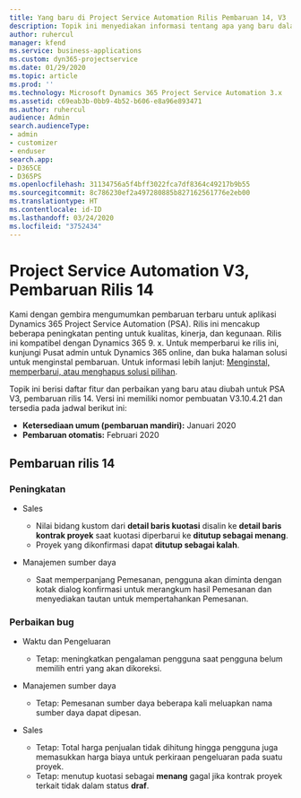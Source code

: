 ```yaml
---
title: Yang baru di Project Service Automation Rilis Pembaruan 14, V3
description: Topik ini menyediakan informasi tentang apa yang baru dalam Project Service Automation Rilis Pembaruan 14 V3.
author: ruhercul
manager: kfend
ms.service: business-applications
ms.custom: dyn365-projectservice
ms.date: 01/29/2020
ms.topic: article
ms.prod: ''
ms.technology: Microsoft Dynamics 365 Project Service Automation 3.x
ms.assetid: c69eab3b-0bb9-4b52-b606-e8a96e893471
ms.author: ruhercul
audience: Admin
search.audienceType:
- admin
- customizer
- enduser
search.app:
- D365CE
- D365PS
ms.openlocfilehash: 31134756a5f4bff3022fca7df8364c49217b9b55
ms.sourcegitcommit: 8c786230ef2a497280885b827162561776e2eb00
ms.translationtype: HT
ms.contentlocale: id-ID
ms.lasthandoff: 03/24/2020
ms.locfileid: "3752434"
---
```

# <a name="project-service-automation-v3-update-release-14"></a>Project Service Automation V3, Pembaruan Rilis 14
Kami dengan gembira mengumumkan pembaruan terbaru untuk aplikasi Dynamics 365 Project Service Automation (PSA). Rilis ini mencakup beberapa peningkatan penting untuk kualitas, kinerja, dan kegunaan. Rilis ini kompatibel dengan Dynamics 365 9. x. Untuk memperbarui ke rilis ini, kunjungi Pusat admin untuk Dynamics 365 online, dan buka halaman solusi untuk menginstal pembaruan. Untuk informasi lebih lanjut: [Menginstal, memperbarui, atau menghapus solusi pilihan](https://docs.microsoft.com/power-platform/admin/install-remove-preferred-solution).

Topik ini berisi daftar fitur dan perbaikan yang baru atau diubah untuk PSA V3, pembaruan rilis 14. Versi ini memiliki nomor pembuatan V3.10.4.21 dan tersedia pada jadwal berikut ini:

- **Ketersediaan umum (pembaruan mandiri):** Januari 2020
- **Pembaruan otomatis:** Februari 2020

## <a name="update-release-14"></a>Pembaruan rilis 14

### <a name="enhancements"></a>Peningkatan

- Sales

     - Nilai bidang kustom dari **detail baris kuotasi** disalin ke **detail baris kontrak proyek** saat kuotasi diperbarui ke **ditutup sebagai menang**.
     - Proyek yang dikonfirmasi dapat **ditutup sebagai kalah**.

- Manajemen sumber daya

     - Saat memperpanjang Pemesanan, pengguna akan diminta dengan kotak dialog konfirmasi untuk merangkum hasil Pemesanan dan menyediakan tautan untuk mempertahankan Pemesanan.


### <a name="bug-fixes"></a>Perbaikan bug

- Waktu dan Pengeluaran

     - Tetap: meningkatkan pengalaman pengguna saat pengguna belum memilih entri yang akan dikoreksi.

- Manajemen sumber daya

     - Tetap: Pemesanan sumber daya beberapa kali meluapkan nama sumber daya dapat dipesan.

- Sales

     - Tetap: Total harga penjualan tidak dihitung hingga pengguna juga memasukkan harga biaya untuk perkiraan pengeluaran pada suatu proyek.
     - Tetap: menutup kuotasi sebagai **menang** gagal jika kontrak proyek terkait tidak dalam status **draf**.


